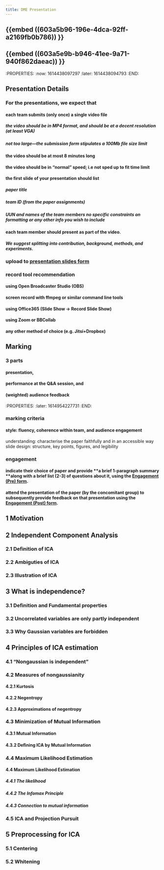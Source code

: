 ```yaml
---
title: DME Presentation
---
```


## {{embed ((603a5b96-196e-4dca-92ff-a2169fb0b786)) }} 

## {{embed ((603a5e9b-b946-41ee-9a71-940f862daeac)) }}
:PROPERTIES:
:now: 1614438097297
:later: 1614438094793
:END:
## Presentation Details
### For the presentations, we expect that
#### each team submits (only once) a single video file
##### the video should be in MP4 format, and should be at a decent resolution (at least VGA)
##### not too large—the submission form stipulates a 100Mb file size limit
#### the video should be at most 8 minutes long
#### the video should be in “normal” speed; i.e not sped up to fit time limit
#### the first slide of your presentation should list
##### paper title
##### team ID (from the paper assignments)
##### UUN and names of the team members no specific constraints on formatting or any other info you wish to include
#### each team member should present as part of the video.
##### We suggest splitting into contribution, background, methods, and experiments.
### upload to [presentation slides form](https://forms.office.com/Pages/ResponsePage.aspx?id=sAafLmkWiUWHiRCgaTTcYRf8UZzTD55LtoM4GyB39n5UQTAxVDk4WFU2WEcwUktCT1hZOUtBNEdCViQlQCN0PWcu)
### record tool recommendation
#### using Open Broadcaster Studio (OBS)
#### screen record with ffmpeg or similar command line tools
#### using Office365 (Slide Show -> Record Slide Show)
#### using Zoom or BBCollab
#### any other method of choice (e.g. Jitsi+Dropbox)
## Marking
### 3 parts
#### presentation,
#### performance at the Q&A session, and
#### (weighted) audience feedback
:PROPERTIES:
:later: 1614954227731
:END:
### marking criteria
#### style: fluency, coherence within team, and audience engagement
understanding: characterise the paper faithfully and in an accessible way
slide design: structure, key points, figures, and legibility
### engagement
#### indicate their choice of paper and provide **a brief 1-paragraph summary **along with **a brief list (2-3) of questions** about it, using the [Engagement (Pre) form](https://forms.office.com/Pages/ResponsePage.aspx?id=sAafLmkWiUWHiRCgaTTcYW0VF5r2yGtKrh0Evy9IFfZUNFlQWVk4OUpHTEZFTkFJSDM5QTNJVVBSOC4u).
#### attend the presentation of the paper (by the concomitant group) to subsequently provide feedback on that presentation using the [Engagement (Post) form](https://forms.office.com/Pages/ResponsePage.aspx?id=sAafLmkWiUWHiRCgaTTcYW0VF5r2yGtKrh0Evy9IFfZURjM0VlFPSjNVWThVSTZQQzRPSjFBMVE2Mi4u).
## 1 Motivation
## 2 Independent Component Analysis
### 2.1 Definition of ICA
### 2.2 Ambiguties of ICA
### 2.3 Illustration of ICA
## 3 What is independence?
### 3.1 Definition and Fundamental properties
### 3.2 Uncorrelated variables are only partly independent
### 3.3 Why Gaussian variables are forbidden
## 4 Principles of ICA estimation
### 4.1 “Nongaussian is independent”
### 4.2 Measures of nongaussianity
#### 4.2.1 Kurtosis
#### 4.2.2 Negentropy
#### 4.2.3 Approximations of negentropy
### 4.3 Minimization of Mutual Information
#### 4.3.1 Mutual Information
#### 4.3.2 Deﬁning ICA by Mutual Information
### 4.4 Maximum Likelihood Estimation
#### 4.4 Maximum Likelihood Estimation
##### 4.4.1 The likelihood
##### 4.4.2 The Infomax Principle
##### 4.4.3 Connection to mutual information
### 4.5 ICA and Projection Pursuit
## 5 Preprocessing for ICA
### 5.1 Centering
### 5.2 Whitening
